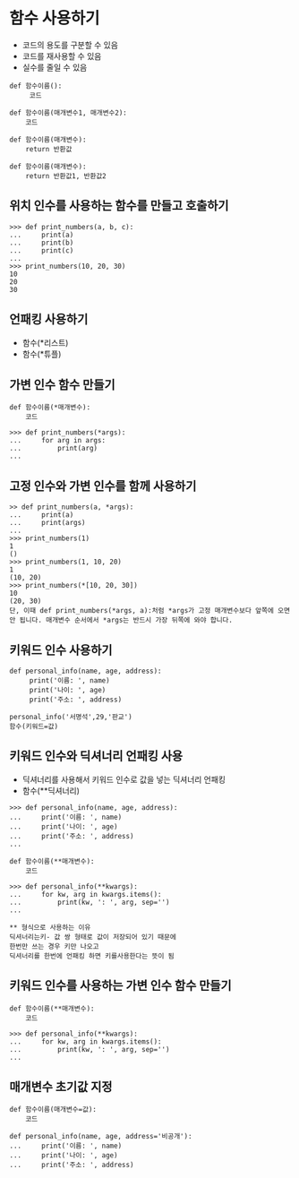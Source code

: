 # 함수 사용하기
- 코드의 용도를 구분할 수 있음
- 코드를 재사용할 수 있음
- 실수를 줄일 수 있음
```
def 함수이름():
     코드

def 함수이름(매개변수1, 매개변수2):
    코드

def 함수이름(매개변수):
    return 반환값

def 함수이름(매개변수):
    return 반환값1, 반환값2
```

## 위치 인수를 사용하는 함수를 만들고 호출하기
```
>>> def print_numbers(a, b, c):
...     print(a)
...     print(b)
...     print(c)
...
>>> print_numbers(10, 20, 30)
10
20
30
```

## 언패킹 사용하기
- 함수(*리스트)
- 함수(*튜플)

## 가변 인수 함수 만들기
```
def 함수이름(*매개변수):
    코드

>>> def print_numbers(*args):
...     for arg in args:
...         print(arg)
...
```

## 고정 인수와 가변 인수를 함께 사용하기
```
>> def print_numbers(a, *args):
...     print(a)
...     print(args)
...
>>> print_numbers(1)
1
()
>>> print_numbers(1, 10, 20)
1
(10, 20)
>>> print_numbers(*[10, 20, 30])
10
(20, 30)
단, 이때 def print_numbers(*args, a):처럼 *args가 고정 매개변수보다 앞쪽에 오면 안 됩니다. 매개변수 순서에서 *args는 반드시 가장 뒤쪽에 와야 합니다.
```

## 키워드 인수 사용하기
```
def personal_info(name, age, address):
     print('이름: ', name)
     print('나이: ', age)
     print('주소: ', address)

personal_info('서명석',29,'판교')
함수(키워드=값)
```

## 키워드 인수와 딕셔너리 언패킹 사용
- 딕셔너리를 사용해서 키워드 인수로 값을 넣는 딕셔너리 언패킹
- 함수(**딕셔너리)
```
>>> def personal_info(name, age, address):
...     print('이름: ', name)
...     print('나이: ', age)
...     print('주소: ', address)
...
```

```
def 함수이름(**매개변수):
    코드
```

```
>>> def personal_info(**kwargs):
...     for kw, arg in kwargs.items():
...         print(kw, ': ', arg, sep='')
...
```
```
** 형식으로 사용하는 이유
딕셔너리는키- 값 쌍 형태로 값이 저장되어 있기 때문에
한번만 쓰는 경우 키만 나오고
딕셔너리를 한번에 언패킹 하면 키를사용한다는 뜻이 됨

```

## 키워드 인수를 사용하는 가변 인수 함수 만들기
```
def 함수이름(**매개변수):
    코드
```
```
>>> def personal_info(**kwargs):
...     for kw, arg in kwargs.items():
...         print(kw, ': ', arg, sep='')
...
```

## 매개변수 초기값 지정
```
def 함수이름(매개변수=값):
    코드
```

```
def personal_info(name, age, address='비공개'):
...     print('이름: ', name)
...     print('나이: ', age)
...     print('주소: ', address)
```